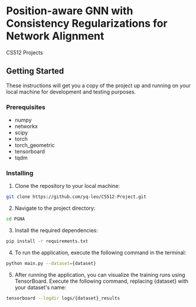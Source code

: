 # Position-aware GNN with Consistency Regularizations for Network Alignment

CS512 Projects

## Getting Started

These instructions will get you a copy of the project up and running on your local machine for development and testing purposes. 

### Prerequisites

- numpy
- networkx
- scipy
- torch
- torch_geometric
- tensorboard
- tqdm

### Installing

1. Clone the repository to your local machine:

```sh
git clone https://github.com/yq-leo/CS512-Project.git
```

2. Navigate to the project directory:

```sh
cd PGNA
```

3. Install the required dependencies:
```sh
pip install -r requirements.txt
```

4. To run the application, execute the following command in the terminal:
```sh
python main.py --dataset={dataset}
```

5. After running the application, you can visualize the training runs using TensorBoard. Execute the following command, replacing {dataset} with your dataset's name:
```sh
tensorboard --logdir logs/{dataset}_results
```



